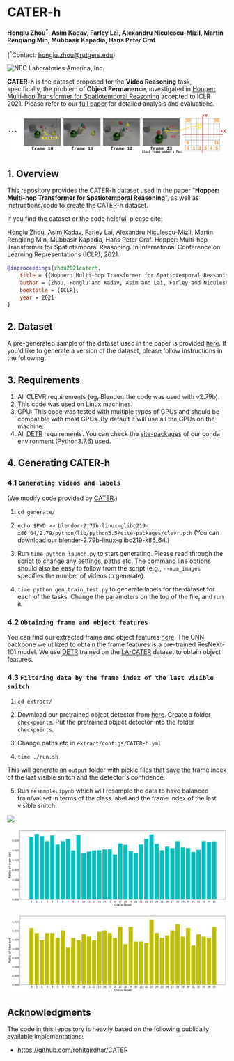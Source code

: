CATER-h
==================================================
**Honglu Zhou<sup>*</sup>, Asim Kadav, Farley Lai, Alexandru Niculescu-Mizil, Martin Renqiang Min, Mubbasir Kapadia, Hans Peter Graf**

(<sup>*</sup>Contact: honglu.zhou@rutgers.edu)

![NEC Laboratories America, Inc.](https://avatars.githubusercontent.com/u/31259493?s=400&u=11a71f3070d1c8daa56d96bf946ba5c4281e05ad&v=4)


**CATER-h** is the dataset proposed for the **Video Reasoning** task, specifically, the problem of **Object Permanence**, investigated in [Hopper: Multi-hop Transformer for Spatiotemporal Reasoning](https://openreview.net/pdf?id=MaZFq7bJif7) accepted to ICLR 2021. 
Please refer to our [full paper](https://arxiv.org/abs/2103.10574) for detailed analysis and evaluations.

![](snitch_localization.png)


## 1. Overview

This repository provides the CATER-h dataset used in the paper "**Hopper: Multi-hop Transformer for Spatiotemporal Reasoning**", as well as instructions/code to create the CATER-h dataset.

If you find the dataset or the code helpful, please cite:

Honglu Zhou, Asim Kadav, Farley Lai, Alexandru Niculescu-Mizil, Martin Renqiang Min, Mubbasir Kapadia, Hans Peter Graf. Hopper: Multi-hop Transformer for Spatiotemporal Reasoning. In International Conference on Learning Representations (ICLR), 2021.

```bibtex
@inproceedings{zhou2021caterh,
    title = {{Hopper: Multi-hop Transformer for Spatiotemporal Reasoning}},
    author = {Zhou, Honglu and Kadav, Asim and Lai, Farley and Niculescu-Mizil, Alexandru and Min, Martin Renqiang and Kapadia, Mubbasir and Graf, Hans Peter},
    booktitle = {ICLR},
    year = 2021
}  
```

## 2. Dataset

A pre-generated sample of the dataset used in the paper is provided [here](https://drive.google.com/drive/folders/1cEPXQ6VYnMSqA5BuQsC43QhjWP2KQw_I?usp=sharing).
If you'd like to generate a version of the dataset, please follow instructions in the following.

## 3. Requirements
1. All CLEVR requirements (eg, Blender: the code was used with v2.79b).
2. This code was used on Linux machines.
3. GPU: This code was tested with multiple types of GPUs and should be compatible with most GPUs. By default it will use all the GPUs on the machine.
4. All [DETR](https://github.com/facebookresearch/detr) requirements.
You can check the [site-packages](https://drive.google.com/file/d/1sv9Fq6Id6gn9Olg4FIsTTSF0HcsUSrwc/view?usp=sharing) of our conda environment (Python3.7.6) used.

## 4. Generating CATER-h

### 4.1  ```Generating videos and labels```
(We modify code provided by [CATER](https://github.com/rohitgirdhar/CATER).)

1. ```cd generate/```

2. ```echo $PWD >> blender-2.79b-linux-glibc219-x86_64/2.79/python/lib/python3.5/site-packages/clevr.pth```
(You can download our [blender-2.79b-linux-glibc219-x86_64](https://drive.google.com/file/d/1GyoBnXBGbXn_sl37_eHR41gxPq5quLGX/view?usp=sharing).)

3. Run ```time python launch.py``` to start generating. Please read through the script to change any settings, paths etc. The command line options should also be easy to follow from the script (e.g., ```--num_images``` specifies the number of videos to generate).

4. ```time python gen_train_test.py``` to generate labels for the dataset for each of the tasks. Change the parameters on the top of the file, and run it.
  
### 4.2  ```Obtaining frame and object features```
You can find our extracted frame and object features [here](https://drive.google.com/file/d/1591853VR4W3f8cLGSfeCMzc1ZbL04nvL/view?usp=sharing). The CNN backbone we utilized to obtain the frame features is a pre-trained ResNeXt-101 model. We use [DETR](https://github.com/facebookresearch/detr) trained on the [LA-CATER](https://chechiklab.biu.ac.il/~avivshamsian/OP/OP_HTML.html) dataset to obtain object features. 

### 4.3 ```Filtering data by the frame index of the last visible snitch```
1. ```cd extract/```

2. Download our pretrained object detector from [here](https://drive.google.com/file/d/1Tqq5PuX6rNtX70DKpUd3xfexZ-3Aij_9/view?usp=sharing). Create a folder ```checkpoints```. Put the pretrained object detector into the folder ```checkpoints```.

3. Change paths etc in ```extract/configs/CATER-h.yml```

4. ```time ./run.sh```

This will generate an ```output``` folder with pickle files that save the frame index of the last visible snitch and the detector's confidence.

5. Run ```resample.ipynb``` which will resample the data to have balanced train/val set in terms of the class label and the frame index of the last visible snitch.

![](extract/CATER-h_plot_frame_last_visible_snitch.png)

![](extract/CATER-h_train_class_label_distribution.png)

![](extract/CATER-h_val_class_label_distribution.png)

  
## Acknowledgments
The code in this repository is heavily based on the following publically available implementations:
- https://github.com/rohitgirdhar/CATER
